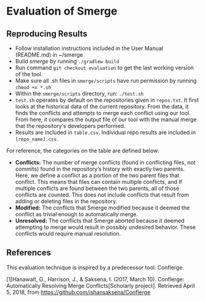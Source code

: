 # Evaluation of Smerge

## Reproducing Results
* Follow installation instructions included in the User Manual (README.md) in ~/smerge
* Build *smerge* by running `./gradlew build`
* Run command `git checkout evaluation` to get the last working version of the tool.
* Make sure all .sh files in `smerge/scripts` have run permission by running `chmod +x *.sh`
* Within the `smerge/scripts` directory, run:
`./test.sh`
* `test.sh` operates by default on the repositories given in `repos.txt`. It first looks at the historical data of the
current repository. From the data, it finds the conflicts and attempts to merge each conflict using our tool. From here,
it compares the output file of our tool with the manual merge that the repository's developers performed. 
* Results are included in `table.csv`. Individual repo results are included in `[repo_name].csv`. 

For reference, the categories on the table are defined below:
* **Conflicts:** The number of merge conflicts (found in conflicting files, not commits) found in the repository’s history with exactly two parents. Here, we define a conflict as a portion of the two parent files that conflict. This means that files can contain multiple conflicts, and If multiple conflicts are found between the two parents, all of those conflicts are counted. This does not include conflicts that result from adding or deleting files in the repository.
* **Modified:** The conflicts that Smerge modified because it deemed the conflict as trivial enough to automatically merge. 
* **Unresolved:** The conflicts that Smerge aborted because it deemed attempting to merge would result in possibly undesired behavior. These conflicts would require manual resolution. 

## References
This evaluation technique is inspired by a predecessor tool: Conflerge.

[1]Hanawalt, G., Harrison, J., & Saksena, I. (2017, March 10). Conflerge: Automatically Resolving Merge Conflicts[Scholarly project]. Retrieved April 5, 2018, from https://github.com/ishansaksena/Conflerge
